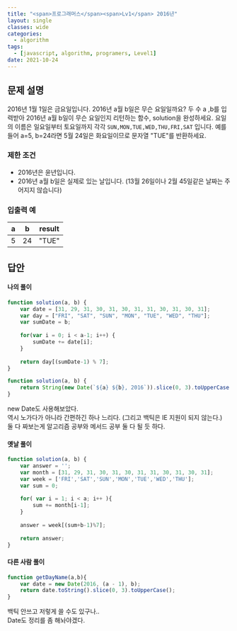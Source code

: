 ```yaml
---
title: "<span>프로그래머스</span><span>Lv1</span> 2016년"
layout: single
classes: wide
categories:
  - algorithm
tags:
  - [javascript, algorithm, programers, Level1]
date: 2021-10-24
---
```


## 문제 설명
2016년 1월 1일은 금요일입니다. 2016년 a월 b일은 무슨 요일일까요? 두 수 a ,b를 입력받아 2016년 a월 b일이 무슨 요일인지 리턴하는 함수, solution을 완성하세요. 요일의 이름은 일요일부터 토요일까지 각각 `SUN,MON,TUE,WED,THU,FRI,SAT`
입니다. 예를 들어 a=5, b=24라면 5월 24일은 화요일이므로 문자열 "TUE"를 반환하세요.

### 제한 조건
* 2016년은 윤년입니다.
* 2016년 a월 b일은 실제로 있는 날입니다. (13월 26일이나 2월 45일같은 날짜는 주어지지 않습니다)

### 입출력 예

|a|b|result|
|-|-|-|
|5|24|"TUE"|

## 답안
#### 나의 풀이
```javascript
function solution(a, b) {
    var date = [31, 29, 31, 30, 31, 30, 31, 31, 30, 31, 30, 31];
	var day = ["FRI", "SAT", "SUN", "MON", "TUE", "WED", "THU"];
    var sumDate = b;
    
    for(var i = 0; i < a-1; i++) {
        sumDate += date[i];
    }
    
    return day[(sumDate-1) % 7];
}
```

```javascript
function solution(a, b) {
    return String(new Date(`${a} ${b}, 2016`)).slice(0, 3).toUpperCase();
}
```
new Date도 사용해보았다.  
역시 노가다가 아니라 간편하긴 하나 느리다. (그리고 백틱은 IE 지원이 되지 않는다.)  
둘 다 짜보는게 알고리즘 공부와 메서드 공부 둘 다 될 듯 하다.


#### 옛날 풀이
```javascript
function solution(a, b) {
    var answer = '';
    var month = [31, 29, 31, 30, 31, 30, 31, 31, 30, 31, 30, 31];
    var week = ['FRI','SAT','SUN','MON','TUE','WED','THU'];
    var sum = 0;
    
    for( var i = 1; i < a; i++ ){
        sum += month[i-1];
    }
    
    answer = week[(sum+b-1)%7];
    
    return answer;
}
```

#### 다른 사람 풀이
```javascript
function getDayName(a,b){
    var date = new Date(2016, (a - 1), b);
    return date.toString().slice(0, 3).toUpperCase();
}
```
백틱 안쓰고 저렇게 쓸 수도 있구나..  
Date도 정리를 좀 해놔야겠다.
